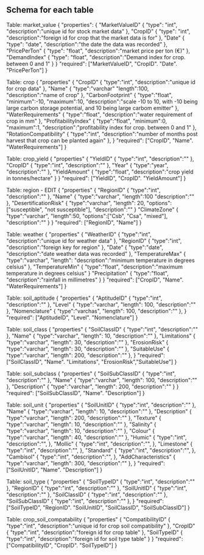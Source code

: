 ## Schema for each table

Table: market_value
{
    "properties": {
        "MarketValueID" {
            "type": "int",
            "description":"unique id for stock market data"
        },
        "CropID" {
            "type": "int",
            "description":"foreign id for crop that the market data is for"
        },
        "Date" {
            "type": "date",
            "description":"the date the data was recorded"
        }, 
        "PricePerTon" {
            "type": "float",
            "description":"market price per ton (€)"
        }, 
        "DemandIndex" {
            "type": "float",
            "description":"Demand index for crop. between 0 and 1"
        }
    } 
    "required": ["MarketValueID", "CropID". "Date". "PricePerTon"]
}

Table: crop
{
    "properties" {
        "CropID" {
            "type":"int",
            "description":"unique id for crop data"
        }, 
        "Name" {
            "type":"varchar"
            "length":100,
            "description":"name of crop"
        }, 
        "CarbonFootprint" {
            "type":"float",
            "minimum":-10,
            "maximum":10,
            "description":"scale -10 to 10, with -10 being large carbon storage potential, and 10 being large carbom emitter"
        },
        "WaterRequirements" {
            "type":"float",
            "description":"water requirement of crop in mm"
        },
        "ProfitabilityIndex" {
            "type":"float",
            "minimum":0,
            "maximum":1,
            "description":"profitability index for crop. between 0 and 1"
        },
        "RotationCompatibility" {
            "type":"int",
            "description":"number of months post harvest that crop can be planted again"
        },
    }
    "required": ["CropID", "Name". "WaterRequirements"]
}

Table: crop_yield
{
    "properties" {
        "YieldID" {
            "type":"int",
            "description":""
        }, 
        "CropID" {
            "type":"int",
            "description":""
        }, 
        "Year" {
            "type":"year",
            "description":""
        },
        "YieldAmount" {
            "type":"float",
            "description":"crop yield in tonnes/hectare"
        }
    }
    "required": ["YieldID", "CropID". "YieldAmount"]
}

Table: region - EDIT
{
    "properties" {
        "RegionID" {
            "type":"int",
            "description":""
        }, 
        "Name" {
            "type":"varchar",
            "length":100
            "description":""
        }, 
        "DesertificationRisk" {
            "type":"varchar",
            "length": 20,
            "options":["susceptible", "not susceptible"],
            "description":""
        }
        "ClimateZone" {
            "type":"varchar",
            "length":50,
            "options":["Csb", "Csa", "mixed"],
            "description":""
        }
    }
    "required": ["RegionID", "Name"]
}

Table: weather
{
    "properties" {
        "WeatherID" {
            "type":"int",
            "description":"unique id for weather data"
        }, 
        "RegionID" {
            "type":"int",
            "description":"foreign key for region"
        }, 
        "Date" {
            "type":"date",
            "description":"date weather data was recorded"
        },
        "TemperatureMax" {
            "type":"varchar",
            "length":
            "description":"minimum temperature in degrees celsius"
        },
        "TemperatureMin" {
            "type":"float",
            "description":"maximum temperature in degrees celsius"
        }
        "Precipitation" {
            "type":"float",
            "description":"rainfall in millimetres"
        }
    }
    "required": ["CropID", "Name". "WaterRequirements"]
}

Table: soil_aptitude
{
     "properties" {
        "AptitudeID" {
            "type":"int",
            "description":""
        }, 
        "Level" {
            "type":"varchar",
            "length": 100,
            "description":""
        }, 
        "Nomenclature" {
            "type":"varchas",
            "length": 100,
            "description":""
        },
    }
    "required": ["AptitudeID", "Level". "Nomenclature"]
}

Table: soil_class
{
     "properties" {
        "SoilClassID" {
            "type":"int",
            "description":""
        }, 
        "Name" {
            "type":"varchar",
            "length": 10,
            "description":""
        }, 
        "Limitations" {
            "type":"varchar",
            "length": 30,
            "description":""
        },
        "ErosionRisk" {
            "type":"varchar",
            "length": 30,
            "description":""
        },
        "SuitableUse" {
            "type":"varchar",
            "length": 200,
            "description":""
        },
    }
    "required": ["SoilClassID", "Name". "Limitations", "ErosionRisk","SuitableUse"]
}

Table: soil_subclass
{
     "properties" {
        "SoilSubClassID" {
            "type":"int",
            "description":""
        }, 
        "Name" {
            "type":"varchar",
            "length": 100,
            "description":""
        }, 
        "Description" {
            "type":"varchar",
            "length": 200,
            "description":""
        }
    }
    "required": ["SoilSubClassID", "Name". "Description"]
}

Table: soil_unit
{
     "properties" {
        "SoilUnitID" {
            "type":"int",
            "description":""
        }, 
        "Name" {
            "type":"varchar",
            "length": 10,
            "description":""
        }, 
        "Description" {
            "type":"varchar",
            "length": 200,
            "description":""
        },
        "Texture" {
            "type":"varchar",
            "length": 10,
            "description":""
        },
        "Salinity" {
            "type":"varchar",
            "length": 10,
            "description":""
        },
        "Colour" {
            "type":"varchar",
            "length": 40,
            "description":""
        },
        "Humic" {
            "type":"int",
            "description":"",
        },
        "Mollic" {
            "type":"int",
            "description":"",
        },
        "Limestone" {
            "type":"int",
            "description":"",
        },
        "Standard" {
            "type":"int",
            "description":"",
        },
        "Cambisol" {
            "type":"int",
            "description":"",
        },
        "AddCharacteristics" {
            "type":"varchar",
            "length": 300,
            "description":""
        },
    }
    "required": ["SoilUnitID", "Name". "Description"]
}

Table: soil_type
{
     "properties" {
        "SoilTypeID" {
            "type":"int",
            "description":""
        }, 
        "RegionID" {
            "type":"int",
            "description":""
        }, 
        "SoilUnitID" {
            "type":"int",
            "description":""
        }, 
        "SoilClassID" {
            "type":"int",
            "description":""
        }, 
        "SoilSubClassID" {
            "type":"int",
            "description":""
        }, 
    }
    "required": ["SoilTypeID", "RegionID". "SoilUnitID", "SoilClassID", "SoilSubClassID"]
}

Table: crop_soil_compatability
{
     "properties" {
        "CompatibilityID" {
            "type":"int",
            "description":"unique id for crop soil compatibility"
        }, 
        "CropID" {
            "type":"int",
            "description":"foreign id for crop table"
        }, 
        "SoilTypeID" {
            "type":"int",
            "description":"foreign id for soil type table"
        }
    }
    "required": ["CompatibilityID", "CropID". "SoilTypeID"]
}